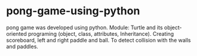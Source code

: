 # pong-game-using-python
pong game was developed using python.
Module: Turtle and its object-oriented programing (object, class, attributes, Inheritance). 
Creating scoreboard, left and right paddle and ball.
To detect collision with the walls and paddles.
